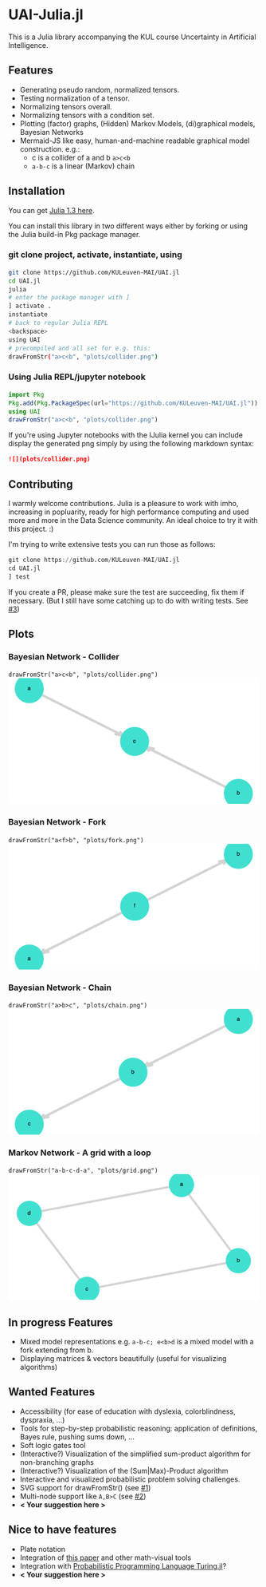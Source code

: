 # UAI-Julia.jl

This is a Julia library accompanying the KUL course Uncertainty in Artificial Intelligence.

## Features

- Generating pseudo random, normalized tensors.
- Testing normalization of a tensor.
- Normalizing tensors overall.
- Normalizing tensors with a condition set.
- Plotting (factor) graphs, (Hidden) Markov Models, (di)graphical models, Bayesian Networks
- Mermaid-JS like easy, human-and-machine readable graphical model construction. e.g.:
	- c is a collider of a and b `a>c<b`
	- `a-b-c` is a linear (Markov) chain

## Installation
You can get [Julia 1.3 here](https://julialang.org/downloads/). 

You can install this library in two different ways either by forking or using the Julia build-in Pkg package manager.

### git clone project, activate, instantiate, using
```bash
git clone https://github.com/KULeuven-MAI/UAI.jl
cd UAI.jl
julia
# enter the package manager with ]
] activate .
instantiate
# back to regular Julia REPL 
<backspace>
using UAI 
# precompiled and all set for e.g. this:
drawFromStr("a>c<b", "plots/collider.png")
```

### Using Julia REPL/jupyter notebook

```Julia
import Pkg
Pkg.add(Pkg.PackageSpec(url="https://github.com/KULeuven-MAI/UAI.jl"))
using UAI
drawFromStr("a>c<b", "plots/collider.png")
```

If you're using Jupyter notebooks with the IJulia kernel you can include display the generated png simply by using the following markdown syntax:

```Markdown
![](plots/collider.png)
``` 

## Contributing

I warmly welcome contributions. Julia is a pleasure to work with imho, increasing in popluarity, ready for high performance computing and used more and more in the Data Science community. An ideal choice to try it with this project. :)

I'm trying to write extensive tests you can run those as follows:

```Julia
git clone https://github.com/KULeuven-MAI/UAI.jl
cd UAI.jl
] test
```
If you create a PR, please make sure the test are succeeding, fix them if necessary. (But I still have some catching up to do with writing tests. See [#3](https://github.com/KULeuven-MAI/UAI.jl/issues/3))


## Plots 


### Bayesian Network - Collider

`drawFromStr("a>c<b", "plots/collider.png")`
![](plots/collider.png)

### Bayesian Network - Fork
`drawFromStr("a<f>b", "plots/fork.png")`
![](plots/fork.png)

### Bayesian Network - Chain
`drawFromStr("a>b>c", "plots/chain.png")`
![](plots/chain.png)

### Markov Network - A grid with a loop 
`drawFromStr("a-b-c-d-a", "plots/grid.png")`
![](plots/grid.png)

## In progress Features

- Mixed model representations e.g. `a-b-c; e<b>d` is a mixed model with a fork extending from b.
- Displaying matrices & vectors beautifully (useful for visualizing algorithms) 

## Wanted Features

- Accessibility (for ease of education with dyslexia, colorblindness, dyspraxia, ...)
- Tools for step-by-step probabilistic reasoning: application of definitions, Bayes rule, pushing sums down, ...
- Soft logic gates tool
- (Interactive?) Visualization of the simplified sum-product algorithm for non-branching graphs
- (Interactive?) Visualization of the (Sum|Max)-Product algorithm
- Interactive and visualized probabilistic problem solving challenges.
- SVG support for drawFromStr() (see [#1](https://github.com/KULeuven-MAI/UAI.jl/issues/1))
- Multi-node support like `A,B>C` (see [#2](https://github.com/KULeuven-MAI/UAI.jl/issues/2))
- **\< Your suggestion here \>**

## Nice to have features

- Plate notation
- Integration of [this paper](https://arxiv.org/pdf/1911.00892.pdf) and other math-visual tools
- Integration with [Probabilistic Programming Language Turing.jl](https://turing.ml/dev/docs/using-turing/get-started)?
- **\< Your suggestion here \>**
